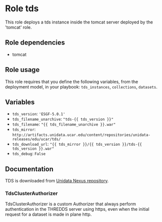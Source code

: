 # Role tds

This role deploys a tds instance inside the tomcat server deployed by the 'tomcat' role.

## Role dependencies

- tomcat

## Role usage

This role requires that you define the following variables, from the deployment model, in your playbook: `tds_instances`, `collections`, `datasets`.
    
## Variables

- `tds_version`: `'ESGF-5.0.1'`
- `tds_filename_unarchive`: `"tds-{{ tds_version }}"`
- `tds_filename`: `"{{ tds_filename_unarchive }}.war"`
- `tds_mirror`: `http://artifacts.unidata.ucar.edu/content/repositories/unidata-releases/edu/ucar/tds/`
- `tds_download_url`: `"{{ tds_mirror }}/{{ tds_version }}/tds-{{ tds_version }}.war"`
- `tds_debug`: `False`

## Documentation

TDS is downloaded from [Unidata Nexus repository](https://artifacts.unidata.ucar.edu/).

### TdsClusterAuthorizer

TdsClusterAuthorizer is a custom Authorizer that always perform authentication in the THREDDS server using https, even when the initial request for a dataset is made in plane http.

